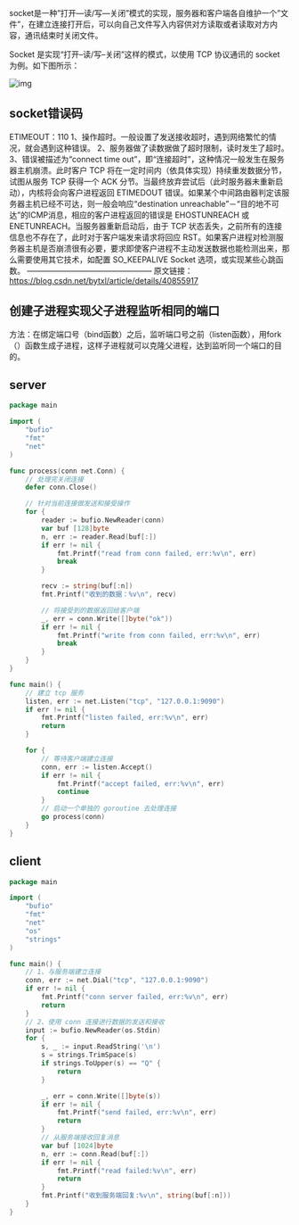 socket是一种”打开—读/写—关闭”模式的实现，服务器和客户端各自维护一个”文件”，在建立连接打开后，可以向自己文件写入内容供对方读取或者读取对方内容，通讯结束时关闭文件。

Socket 是实现“打开–读/写–关闭”这样的模式，以使用 TCP 协议通讯的 socket 为例。如下图所示：

![img](https://segmentfault.com/img/remote/1460000022734663)

## socket错误码

ETIMEOUT：110
1、操作超时。一般设置了发送接收超时，遇到网络繁忙的情况，就会遇到这种错误。
2、服务器做了读数据做了超时限制，读时发生了超时。
3、错误被描述为“connect time out”，即“连接超时”，这种情况一般发生在服务器主机崩溃。此时客户 TCP 将在一定时间内（依具体实现）持续重发数据分节，试图从服务 TCP 获得一个 ACK 分节。当最终放弃尝试后（此时服务器未重新启动），内核将会向客户进程返回 ETIMEDOUT 错误。如果某个中间路由器判定该服务器主机已经不可达，则一般会响应“destination unreachable”－“目的地不可达”的ICMP消息，相应的客户进程返回的错误是 EHOSTUNREACH 或ENETUNREACH。当服务器重新启动后，由于 TCP 状态丢失，之前所有的连接信息也不存在了，此时对于客户端发来请求将回应 RST。如果客户进程对检测服务器主机是否崩溃很有必要，要求即使客户进程不主动发送数据也能检测出来，那么需要使用其它技术，如配置 SO_KEEPALIVE Socket 选项，或实现某些心跳函数。
————————————————
原文链接：https://blog.csdn.net/bytxl/article/details/40855917

## 创建子进程实现父子进程监听相同的端口

方法：在绑定端口号（bind函数）之后，监听端口号之前（listen函数），用fork（）函数生成子进程，这样子进程就可以克隆父进程，达到监听同一个端口的目的。

## server

```go
package main

import (
    "bufio"
    "fmt"
    "net"
)

func process(conn net.Conn) {
    // 处理完关闭连接
    defer conn.Close()

    // 针对当前连接做发送和接受操作
    for {
        reader := bufio.NewReader(conn)
        var buf [128]byte
        n, err := reader.Read(buf[:])
        if err != nil {
            fmt.Printf("read from conn failed, err:%v\n", err)
            break
        }

        recv := string(buf[:n])
        fmt.Printf("收到的数据：%v\n", recv)

        // 将接受到的数据返回给客户端
        _, err = conn.Write([]byte("ok"))
        if err != nil {
            fmt.Printf("write from conn failed, err:%v\n", err)
            break
        }
    }
}

func main() {
    // 建立 tcp 服务
    listen, err := net.Listen("tcp", "127.0.0.1:9090")
    if err != nil {
        fmt.Printf("listen failed, err:%v\n", err)
        return
    }

    for {
        // 等待客户端建立连接
        conn, err := listen.Accept()
        if err != nil {
            fmt.Printf("accept failed, err:%v\n", err)
            continue
        }
        // 启动一个单独的 goroutine 去处理连接
        go process(conn)
    }
}
```

## client

```go
package main

import (
    "bufio"
    "fmt"
    "net"
    "os"
    "strings"
)

func main() {
    // 1、与服务端建立连接
    conn, err := net.Dial("tcp", "127.0.0.1:9090")
    if err != nil {
        fmt.Printf("conn server failed, err:%v\n", err)
        return
    }
    // 2、使用 conn 连接进行数据的发送和接收
    input := bufio.NewReader(os.Stdin)
    for {
        s, _ := input.ReadString('\n')
        s = strings.TrimSpace(s)
        if strings.ToUpper(s) == "Q" {
            return
        }

        _, err = conn.Write([]byte(s))
        if err != nil {
            fmt.Printf("send failed, err:%v\n", err)
            return
        }
        // 从服务端接收回复消息
        var buf [1024]byte
        n, err := conn.Read(buf[:])
        if err != nil {
            fmt.Printf("read failed:%v\n", err)
            return
        }
        fmt.Printf("收到服务端回复:%v\n", string(buf[:n]))
    }
}
```

